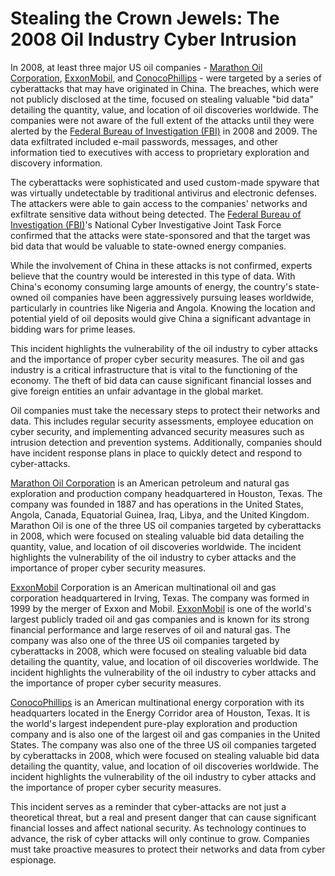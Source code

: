 Stealing the Crown Jewels: The 2008 Oil Industry Cyber Intrusion
================================================================

In 2008, at least three major US oil companies - [Marathon Oil Corporation](https://www.linkedin.com/company/marathon-oil-corporation/), [ExxonMobil](https://www.linkedin.com/company/exxonmobil/), and [ConocoPhillips](https://www.linkedin.com/company/conocophillips/) - were targeted by a series of cyberattacks that may have originated in China. The breaches, which were not publicly disclosed at the time, focused on stealing valuable "bid data" detailing the quantity, value, and location of oil discoveries worldwide. The companies were not aware of the full extent of the attacks until they were alerted by the [Federal Bureau of Investigation (FBI)](https://www.linkedin.com/company/fbi/) in 2008 and 2009. The data exfiltrated included e-mail passwords, messages, and other information tied to executives with access to proprietary exploration and discovery information.

The cyberattacks were sophisticated and used custom-made spyware that was virtually undetectable by traditional antivirus and electronic defenses. The attackers were able to gain access to the companies' networks and exfiltrate sensitive data without being detected. The [Federal Bureau of Investigation (FBI)](https://www.linkedin.com/company/fbi/)'s National Cyber Investigative Joint Task Force confirmed that the attacks were state-sponsored and that the target was bid data that would be valuable to state-owned energy companies.

While the involvement of China in these attacks is not confirmed, experts believe that the country would be interested in this type of data. With China's economy consuming large amounts of energy, the country's state-owned oil companies have been aggressively pursuing leases worldwide, particularly in countries like Nigeria and Angola. Knowing the location and potential yield of oil deposits would give China a significant advantage in bidding wars for prime leases.

This incident highlights the vulnerability of the oil industry to cyber attacks and the importance of proper cyber security measures. The oil and gas industry is a critical infrastructure that is vital to the functioning of the economy. The theft of bid data can cause significant financial losses and give foreign entities an unfair advantage in the global market.

Oil companies must take the necessary steps to protect their networks and data. This includes regular security assessments, employee education on cyber security, and implementing advanced security measures such as intrusion detection and prevention systems. Additionally, companies should have incident response plans in place to quickly detect and respond to cyber-attacks.

[Marathon Oil Corporation](https://www.linkedin.com/company/marathon-oil-corporation/) is an American petroleum and natural gas exploration and production company headquartered in Houston, Texas. The company was founded in 1887 and has operations in the United States, Angola, Canada, Equatorial Guinea, Iraq, Libya, and the United Kingdom. Marathon Oil is one of the three US oil companies targeted by cyberattacks in 2008, which were focused on stealing valuable bid data detailing the quantity, value, and location of oil discoveries worldwide. The incident highlights the vulnerability of the oil industry to cyber attacks and the importance of proper cyber security measures.

[ExxonMobil](https://www.linkedin.com/company/exxonmobil/) Corporation is an American multinational oil and gas corporation headquartered in Irving, Texas. The company was formed in 1999 by the merger of Exxon and Mobil. [ExxonMobil](https://www.linkedin.com/company/exxonmobil/) is one of the world's largest publicly traded oil and gas companies and is known for its strong financial performance and large reserves of oil and natural gas. The company was also one of the three US oil companies targeted by cyberattacks in 2008, which were focused on stealing valuable bid data detailing the quantity, value, and location of oil discoveries worldwide. The incident highlights the vulnerability of the oil industry to cyber attacks and the importance of proper cyber security measures.

[ConocoPhillips](https://www.linkedin.com/company/conocophillips/) is an American multinational energy corporation with its headquarters located in the Energy Corridor area of Houston, Texas. It is the world's largest independent pure-play exploration and production company and is also one of the largest oil and gas companies in the United States. The company was also one of the three US oil companies targeted by cyberattacks in 2008, which were focused on stealing valuable bid data detailing the quantity, value, and location of oil discoveries worldwide. The incident highlights the vulnerability of the oil industry to cyber attacks and the importance of proper cyber security measures.

This incident serves as a reminder that cyber-attacks are not just a theoretical threat, but a real and present danger that can cause significant financial losses and affect national security. As technology continues to advance, the risk of cyber attacks will only continue to grow. Companies must take proactive measures to protect their networks and data from cyber espionage.